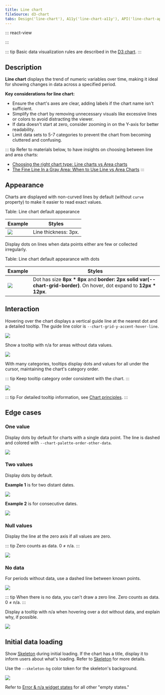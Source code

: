 ```yaml
---
title: Line chart
fileSource: d3-chart
tabs: Design('line-chart'), A11y('line-chart-a11y'), API('line-chart-api'), Examples('line-chart-d3-code'), Changelog('d3-chart-changelog')
---
```


::: react-view

<script lang="tsx">
import React from 'react';
import PlaygroundGeneration from '@components/PlaygroundGeneration';
import { chartPlayground } from '@components/ChartPlayground';
import { Chart, LineChartProps } from '@semcore/d3-chart';
import { curveCardinal, curveLinearClosed, curveBumpX } from 'd3-shape';

const data = [...Array(5).keys()].map((d, i) => ({
  x: i,
  Line1: Math.random() * 10,
  Line2: Math.random() * 10,
  Line3: Math.random() * 10,
}));

const area = {
  Line1: data.map((item) => {
    return {
      x: item.x,
      y0: item.Line1 - 1,
      y1: item.Line1 + 1,
    };
  }),
  Line2: data.map((item) => {
    return {
      x: item.x,
      y0: item.Line2 - 1,
      y1: item.Line2 + 1,
    };
  }),
  Line3: data.map((item) => {
    return {
      x: item.x,
      y0: item.Line3 - 1,
      y1: item.Line3 + 1,
    };
  }),
};

const curveMap = {
  curveCardinal,
  curveLinearClosed,
  curveBumpX,
};

const App = PlaygroundGeneration((preview) => {
  const { select, radio, label, bool } = preview('Chart.Line');

  const {
    direction,
    alignItems,
    justifyContent,
    showXAxis,
    showYAxis,
    showTooltip,
    showLegend,
    legendProps,
    showTotalInTooltip,
    patterns,
  } = chartPlayground({ select, radio, label, bool });

  label({ label: 'Linear chart props', key: 'linearChartProps' });

  const curveName = select({
    key: 'curveName',
    defaultValue: 'No curve',
    label: 'Curve',
    options: ['No curve', ...Object.keys(curveMap)],
  });

  const showDots = bool({
    key: 'hideDots',
    defaultValue: true,
    label: 'Show dots',
  });

  const withArea = bool({
    key: 'withArea',
    defaultValue: false,
    label: 'Enable area',
  });

  const areaCurve = select({
    key: 'areaCurve',
    defaultValue: 'No curve',
    label: 'Area Curve',
    options: ['No curve', ...Object.keys(curveMap)],
  });

  const chartProps: LineChartProps = {
    data,
    groupKey: 'x',
    plotWidth: 300,
    plotHeight: 200,
    showTotalInTooltip,
    direction,
    showTooltip,
    showDots,
    curve: curveMap[curveName],
    showXAxis,
    showYAxis,
    alignItems,
    justifyContent,
    area: withArea ? area : undefined,
    areaCurve: curveMap[areaCurve],
    patterns,
  };

  if (showLegend) {
    chartProps.legendProps = legendProps;
  } else {
    chartProps.showLegend = false;
  }

  return <Chart.Line {...chartProps} />;
}, {filterProps: ['data']});
</script>

:::

::: tip
Basic data visualization rules are described in the [D3 chart](/data-display/d3-chart/d3-chart).
:::

## Description

**Line chart** displays the trend of numeric variables over time, making it ideal for showing changes in data across a specified period.

**Key considerations for line chart:**

- Ensure the chart's axes are clear, adding labels if the chart name isn't sufficient.
- Simplify the chart by removing unnecessary visuals like excessive lines or colors to avoid distracting the viewer.
- If data doesn't start at zero, consider zooming in on the Y-axis for better readability.
- Limit data sets to 5-7 categories to prevent the chart from becoming cluttered and confusing.

::: tip
Refer to materials below, to have insights on choosing between line and area charts:

- [Choosing the right chart type: Line charts vs Area charts](https://www.fusioncharts.com/blog/line-charts-vs-area-charts/)
- [The Fine Line In a Gray Area: When to Use Line vs Area Charts](https://visual.ly/blog/line-vs-area-charts/)
:::

## Appearance

Charts are displayed with non-curved lines by default (without `curve` property) to make it easier to read exact values.

Table: Line chart default appearance

| Example                                       | Styles                 |
| --------------------------------------------- | ---------------------- |
| ![](static/without-dots.png) | Line thickness: 3px. |

Display dots on lines when data points either are few or collected irregularly.

Table: Line chart default appearance with dots

| Example                            | Styles                                                                                                                      |
| ---------------------------------- | --------------------------------------------------------------------------------------------------------------------------- |
| ![](static/dots.png) | Dot has size **8px * 8px** and **border: 2px solid var(--chart-grid-border)**. On hover, dot expand to **12px * 12px**. |

## Interaction

Hovering over the chart displays a vertical guide line at the nearest dot and a detailed tooltip. The guide line color is `--chart-grid-y-accent-hover-line`.

![](static/popover-1.png)

Show a tooltip with n/a for areas without data values.

![](static/partially.png)

With many categories, tooltips display dots and values for all under the cursor, maintaining the chart's category order.

::: tip
Keep tooltip category order consistent with the chart.
:::

![](static/popover-2.png)

::: tip
For detailed tooltip information, see [Chart principles](/data-display/d3-chart/d3-chart#tooltip).
:::

## Edge cases

### One value

Display dots by default for charts with a single data point. The line is dashed and colored with `--chart-palette-order-other-data`.

![](static/one-dot-line-chart.png)

### Two values

Display dots by default.

**Example 1** is for two distant dates.

![](static/two-dots1-line-chart.png)

**Example 2** is for consecutive dates.

![](static/two-dots2.png)

### Null values

Display the line at the zero axis if all values are zero.

::: tip
Zero counts as data. 0 ≠ n/a.
:::

![](static/null-line-chart.png)

### No data

For periods without data, use a dashed line between known points.

![](static/partially.png)

::: tip
When there is no data, you can't draw a zero line. Zero counts as data. 0 ≠ n/a.
:::

Display a tooltip with n/a when hovering over a dot without data, and explain why, if possible.

![](static/not-available.png)

## Initial data loading

Show [Skeleton](/components/skeleton/skeleton) during initial loading. If the chart has a title, display it to inform users about what's loading. Refer to [Skeleton](/components/skeleton/skeleton) for more details.

Use the `--skeleton-bg` color token for the skeleton's background.

![](static/line-skeleton.png)

Refer to [Error & n/a widget states](/components/widget-empty/widget-empty) for all other "empty states."
